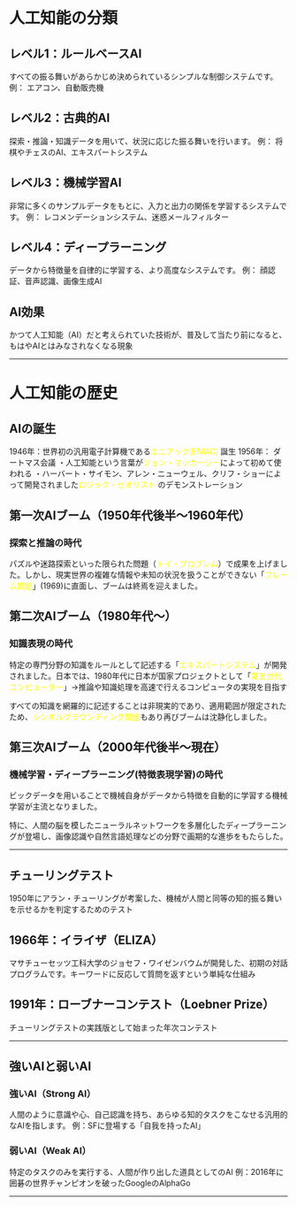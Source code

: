 # 人工知能の分類

## レベル1：ルールベースAI
すべての振る舞いがあらかじめ決められているシンプルな制御システムです。
 例： エアコン、自動販売機
## レベル2：古典的AI
探索・推論・知識データを用いて、状況に応じた振る舞いを行います。
例： 将棋やチェスのAI、エキスパートシステム 
## レベル3：機械学習AI
非常に多くのサンプルデータをもとに、入力と出力の関係を学習するシステムです。
例： レコメンデーションシステム、迷惑メールフィルター
## レベル4：ディープラーニング 
データから特徴量を自律的に学習する、より高度なシステムです。
例： 顔認証、音声認識、画像生成AI
## AI効果
かつて人工知能（AI）だと考えられていた技術が、普及して当たり前になると、もはやAIとはみなされなくなる現象

---
# 人工知能の歴史
## AIの誕生
1946年：世界初の汎用電子計算機である<font color="#ffff00">エニアック(ENIAC) </font>誕生
1956年： ダートマス会議
・人工知能という言葉が<font color="#ffff00">ジョン・マッカーシー</font>によって初めて使われる
・ハーバート・サイモン、アレン・ニューウェル、クリフ・ショーによって開発されました<font color="#ffff00">ロジック・セオリスト</font> のデモンストレーション
## 第一次AIブーム（1950年代後半〜1960年代）
### 探索と推論の時代
パズルや迷路探索といった限られた問題（<font color="#ffff00">トイ・プロブレム</font>）で成果を上げました。しかし、現実世界の複雑な情報や未知の状況を扱うことができない「<font color="#ffff00">フレーム問題</font>」(1969)に直面し、ブームは終焉を迎えました。

## 第二次AIブーム（1980年代〜）
### 知識表現の時代
特定の専門分野の知識をルールとして記述する「<font color="#ffff00">エキスパートシステム</font>」が開発されました。日本では、1980年代に日本が国家プロジェクトとして「<font color="#ffff00">第五世代コンピューター</font>」→推論や知識処理を高速で行えるコンピュータの実現を目指す

すべての知識を網羅的に記述することは非現実的であり、適用範囲が限定されたため、<font color="#ffff00">シンボルグラウンディング問題</font>もあり再びブームは沈静化しました。
## 第三次AIブーム（2000年代後半〜現在）
### 機械学習・ディープラーニング(特徴表現学習)の時代
ビックデータを用いることで機械自身がデータから特徴を自動的に学習する機械学習が主流となりました。

特に、人間の脳を模したニューラルネットワークを多層化したディープラーニングが登場し、画像認識や自然言語処理などの分野で画期的な進歩をもたらした。

---
## チューリングテスト
1950年にアラン・チューリングが考案した、機械が人間と同等の知的振る舞いを示せるかを判定するためのテスト
## 1966年：イライザ（ELIZA） 
マサチューセッツ工科大学のジョセフ・ワイゼンバウムが開発した、初期の対話プログラムです。キーワードに反応して質問を返すという単純な仕組み
## 1991年：ローブナーコンテスト（Loebner Prize） 
 チューリングテストの実践版として始まった年次コンテスト

---
## 強いAIと弱いAI

### 強いAI（Strong AI） 
人間のように意識や心、自己認識を持ち、あらゆる知的タスクをこなせる汎用的なAIを指します。
例：SFに登場する「自我を持ったAI」
### 弱いAI（Weak AI） 
特定のタスクのみを実行する、人間が作り出した道具としてのAI
例：2016年に囲碁の世界チャンピオンを破ったGoogleのAlphaGo

---

